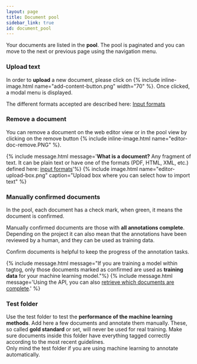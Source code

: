 ```yaml
---
layout: page
title: Document pool
sidebar_link: true
id: document_pool
---
```


<div class="two-third-col">
  <p>Your documents are listed in the <strong>pool</strong>. The pool is paginated and you can move to the next or previous page using the navigation menu.</p>
    <h3>Upload text</h3>
    <p>In order to <strong>upload</strong> a new document, please click on {% include inline-image.html name="add-content-button.png" width="70" %}. Once clicked, a modal menu is displayed.</p>
    <p>The different formats accepted are described here: <a href="/ioformats.html#input-formats">Input formats</a></p>
    <h3>Remove a document</h3>
    <p>You can remove a document on the web editor view or in the pool view by clicking on the remove button {% include inline-image.html name="editor-doc-remove.PNG" %}.</p>
</div>
<div class="one-third-col">
  {% include message.html message='<strong>What is a document?</strong>&nbsp;Any fragment of text. It can be plain text or have one of the formats (PDF, HTML, XML, etc.) defined here: <a href="https://github.com/tagtog/tagtog-doc/wiki/Input-File-Formats">input formats</a>'%}
  {% include image.html name="editor-upload-box.png" caption="Upload box where you can select how to import text" %}
</div>

<div class="two-third-col">
  <h3>Manually confirmed documents</h3>
  <p>In the pool, each document has a check mark, when green, it means the document is confirmed.</p>
  <p>Manually confirmed documents are those with <strong>all annotations complete</strong>. Depending on the project it can also mean that the annotations have been reviewed by a human, and they can be used as training data.</p>
  <p>Confirm documents is helpful to keep the progress of the annotation tasks.</p>
</div>

<div class="one-third-col">
  {% include message.html message="If you are training a model within tagtog, only those documents marked as confirmed are used as <strong>training data</strong> for your machine learning model."%}
  {% include message.html message='Using the API, you can also <a href="/API.html#search-documents-in-a-project-get">retrieve which documents are complete</a>.' %}
</div>

<div class="two-third-col">
  <h3>Test folder</h3>
  Use the test folder to test the <strong>performance of the machine learning methods</strong>. Add here a few documents and annotate them manually. These, so called <strong>gold standard</strong> or set, will never be used for real training. Make sure documents inside this folder have everything tagged correctly according to the most recent guidelines.
</div>

<div class="one-third-col">
  <div class="message">
    Only mind the test folder if you are using machine learning to annotate automatically.
  </div>
</div>

